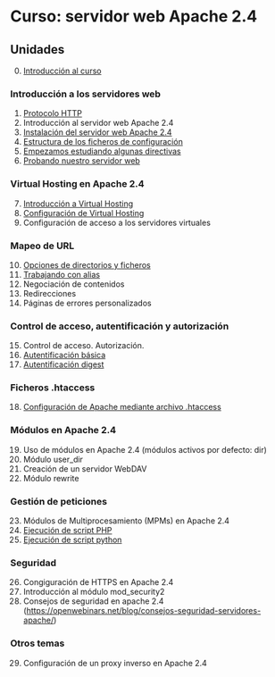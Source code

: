 # Curso: servidor web Apache 2.4

## Unidades

0. [Introducción al curso](curso/u0)

### Introducción a los servidores web

1. [Protocolo HTTP](curso/u1) 
2. Introducción al servidor web Apache 2.4
3. [Instalación del servidor web Apache 2.4](curso/u3)
4. [Estructura de los ficheros de configuración](curso/u4)
5. [Empezamos estudiando algunas directivas](curso/u5)
6. [Probando nuestro servidor web](curso/u6)

### Virtual Hosting en Apache 2.4

7. [Introducción a Virtual Hosting](curso/u7)
8. [Configuración de Virtual Hosting](curso/u8)
9. Configuración de acceso a los servidores virtuales

### Mapeo de URL

10. [Opciones de directorios y ficheros](curso/u10)
11. [Trabajando con alias](curso/u11)
12. Negociación de contenidos
13. Redirecciones
14. Páginas de errores personalizados

### Control de acceso, autentificación y autorización

15. Control de acceso. Autorización.
16. [Autentificación básica](curso/u16)
17. [Autentificación digest](curso/u17)

### Ficheros .htaccess

18. [Configuración de Apache mediante archivo .htaccess](curso/u18)

### Módulos en Apache 2.4

19. Uso de módulos en Apache 2.4 (módulos activos por defecto: dir)
20. Módulo user_dir
21. Creación de un servidor WebDAV
22. Módulo rewrite

### Gestión de peticiones

23. Módulos de Multiprocesamiento (MPMs) en Apache 2.4
24. [Ejecución de script PHP](curso/u24)
25. [Ejecución de script python](curso/u25)

### Seguridad

26. Congiguración de HTTPS en Apache 2.4
27. Introducción al módulo mod_security2
28. Consejos de seguridad en apache 2.4 (https://openwebinars.net/blog/consejos-seguridad-servidores-apache/)

### Otros temas

29. Configuración de un proxy inverso en Apache 2.4


